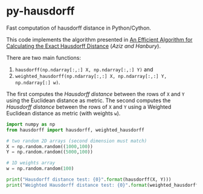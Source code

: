 # py-hausdorff
Fast computation of hausdorff distance in Python/Cython. 

This code implements the algorithm presented in [An Efficient Algorithm for Calculating the Exact Hausdorff Distance](https://publik.tuwien.ac.at/files/PubDat_247739.pdf) (_Aziz and Hanbury_).

There are two main functions: 

1. `hausdorff(np.ndarray[:,:] X, np.ndarray[:,:] Y)` and
2. `weighted_hausdorff(np.ndarray[:,:] X, np.ndarray[:,:] Y, np.ndarray[:] w)`. 

The first computes the _Hausdorff distance_ between the rows of `X` and `Y` using the Euclidean distance as metric. The second computes the _Hausdorff distance_ between the rows of `X` and `Y` using a Weighted Euclidean distance as metric (with weights `w`). 

```python
import numpy as np
from hausdorff import hausdorff, weighted_hausdorff

# two random 2D arrays (second dimension must match)
X = np.random.random((1000,100))
Y = np.random.random((5000,100))

# 1D weights array
w = np.random.random(100)

print("Hausdorff distance test: {0}".format(hausdorff(X, Y)))
print("Weighted Hausdorff distance test: {0}".format(weighted_hausdorff(X, Y, w)))
```
